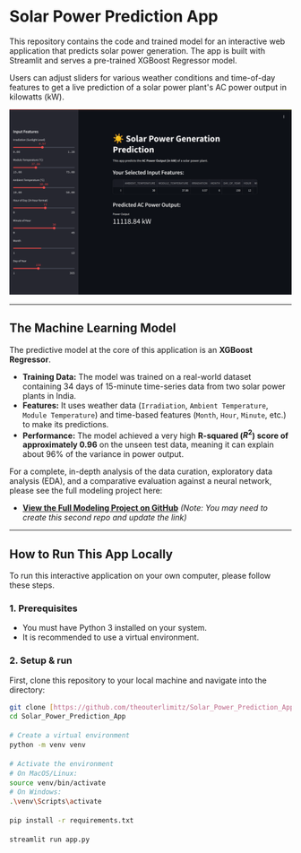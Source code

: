 # Solar Power Prediction App

This repository contains the code and trained model for an interactive web application that predicts solar power generation. The app is built with Streamlit and serves a pre-trained XGBoost Regressor model.

Users can adjust sliders for various weather conditions and time-of-day features to get a live prediction of a solar power plant's AC power output in kilowatts (kW).

![Screenshot of the Streamlit App](images/Streamlit.png)

---

## The Machine Learning Model

The predictive model at the core of this application is an **XGBoost Regressor**.

* **Training Data:** The model was trained on a real-world dataset containing 34 days of 15-minute time-series data from two solar power plants in India.
* **Features:** It uses weather data (`Irradiation`, `Ambient Temperature`, `Module Temperature`) and time-based features (`Month`, `Hour`, `Minute`, etc.) to make its predictions.
* **Performance:** The model achieved a very high **R-squared ($R^2$) score of approximately 0.96** on the unseen test data, meaning it can explain about 96% of the variance in power output.

For a complete, in-depth analysis of the data curation, exploratory data analysis (EDA), and a comparative evaluation against a neural network, please see the full modeling project here:
* **[View the Full Modeling Project on GitHub](https://github.com/theouterlimitz/Solar_Power_Prediction)** *(Note: You may need to create this second repo and update the link)*

---

## How to Run This App Locally

To run this interactive application on your own computer, please follow these steps.

### 1. Prerequisites
* You must have Python 3 installed on your system.
* It is recommended to use a virtual environment.

### 2. Setup & run
First, clone this repository to your local machine and navigate into the directory:
```bash
git clone [https://github.com/theouterlimitz/Solar_Power_Prediction_App.git](https://github.com/theouterlimitz/Solar_Power_Prediction_App.git)
cd Solar_Power_Prediction_App

# Create a virtual environment
python -m venv venv

# Activate the environment
# On MacOS/Linux:
source venv/bin/activate
# On Windows:
.\venv\Scripts\activate

pip install -r requirements.txt

streamlit run app.py
